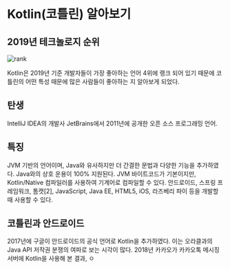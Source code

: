 # Kotlin(코틀린) 알아보기

## 2019년 테크놀로지 순위

![rank](https://user-images.githubusercontent.com/61617997/146871806-5f478a95-af42-4c7b-a732-4117f1e15684.PNG)

Kotlin은 2019년 기준 개발자들이 가장 좋아하는 언어 4위에 랭크 되어 있기 때문에 코틀린의 어떤 특성 때문에 많은 사람들이 좋아하는 지 알아보게 되었다.

## 탄생

IntelliJ IDEA의 개발사 JetBrains에서 2011년에 공개한 오픈 소스 프로그래밍 언어. 

## 특징

JVM 기반의 언어이며, Java와 유사하지만 더 간결한 문법과 다양한 기능을 추가하였다. Java와의 상호 운용이 100% 지원된다. JVM 바이트코드가 기본이지만, Kotlin/Native 컴파일러를 사용하여 기계어로 컴파일할 수 있다. 안드로이드, 스프링 프레임워크, 톰캣[2], JavaScript, Java EE, HTML5, iOS, 라즈베리 파이 등을 개발할 때 사용할 수 있다.

## 코틀린과 안드로이드

2017년에 구글이 안드로이드의 공식 언어로 Kotlin을 추가하였다. 이는 오라클과의 Java API 저작권 분쟁의 여파로 보는 시각이 많다. 2018년 카카오가 카카오톡 메시징 서버에 Kotlin을 사용해 본 결과, ㅇ
